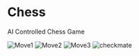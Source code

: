 # Chess
AI Controlled Chess Game

![Move1](https://user-images.githubusercontent.com/83925760/171105325-3eec0ba8-8466-484b-bcd7-f8e8b27580a3.PNG)
![Move2](https://user-images.githubusercontent.com/83925760/171105400-8b272102-81ca-409c-95f5-a9afa1936db2.PNG)
![Move3](https://user-images.githubusercontent.com/83925760/171105464-521b602d-2dd6-4104-9d58-93fc3ee767e3.PNG)
![checkmate](https://user-images.githubusercontent.com/83925760/171105430-add99352-46ed-4e74-a0cc-4cd5e27ec4f7.PNG)
